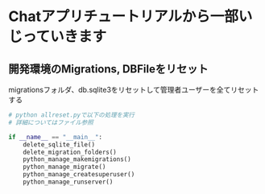 # Chatアプリチュートリアルから一部いじっていきます

## 開発環境のMigrations, DBFileをリセット
migrationsフォルダ、db.sqlite3をリセットして管理者ユーザーを全てリセットする

```python 
# python allreset.pyで以下の処理を実行
# 詳細についてはファイル参照

if __name__ == "__main__":
    delete_sqlite_file()
    delete_migration_folders()
    python_manage_makemigrations()
    python_manage_migrate()
    python_manage_createsuperuser()
    python_manage_runserver()


```